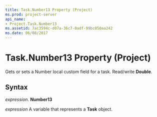 ```yaml
---
title: Task.Number13 Property (Project)
ms.prod: project-server
api_name:
- Project.Task.Number13
ms.assetid: 7ac3594c-d07a-36c7-0adf-99bc050aa242
ms.date: 06/08/2017
---
```



# Task.Number13 Property (Project)

Gets or sets a Number local custom field for a task. Read/write **Double**.


## Syntax

 _expression_. **Number13**

 _expression_ A variable that represents a **Task** object.


